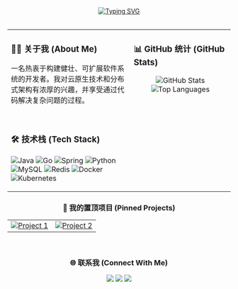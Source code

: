 <div align="center">
  <a href="https://git.io/typing-svg"><img src="https://readme-typing-svg.herokuapp.com?font=Fira+Code&size=28&pause=1000&color=58A6FF&center=true&vCenter=true&width=600&lines=Hi+there%2C+I'm+YOUR+NAME+👋;A+Passionate+Backend+%26+Cloud+Native+Developer;Always+Building%2C+Always+Learning...;Welcome+to+my+Digital+Garden!" alt="Typing SVG" /></a>
</div>

<br>

<table width="100%">
<tr>
<td width="55%" valign="top">

  <h3>👨‍💻 关于我 (About Me)</h3>
  <p>
    一名热衷于构建健壮、可扩展软件系统的开发者。我对云原生技术和分布式架构有浓厚的兴趣，并享受通过代码解决复杂问题的过程。
  </p>
  <br>
  
  <h3>🛠️ 技术栈 (Tech Stack)</h3>
  <p>
    <img src="https://img.shields.io/badge/Java-ED8B00?style=for-the-badge&logo=openjdk&logoColor=white" alt="Java"/>
    <img src="https://img.shields.io/badge/Go-00ADD8?style=for-the-badge&logo=go&logoColor=white" alt="Go"/>
    <img src="https://img.shields.io/badge/Spring-6DB33F?style=for-the-badge&logo=spring&logoColor=white" alt="Spring"/>
    <img src="https://img.shields.io/badge/Python-3776AB?style=for-the-badge&logo=python&logoColor=white" alt="Python"/>
    <br>
    <img src="https://img.shields.io/badge/MySQL-4479A1?style=for-the-badge&logo=mysql&logoColor=white" alt="MySQL"/>
    <img src="https://img.shields.io/badge/Redis-DC382D?style=for-the-badge&logo=redis&logoColor=white" alt="Redis"/>
    <img src="https://img.shields.io/badge/Docker-2496ED?style=for-the-badge&logo=docker&logoColor=white" alt="Docker"/>
    <img src="https://img.shields.io/badge/Kubernetes-326CE5?style=for-the-badge&logo=kubernetes&logoColor=white" alt="Kubernetes"/>
  </p>

</td>
<td width="45%" valign="top">

  <h3>📊 GitHub 统计 (GitHub Stats)</h3>
  <div align="center">
    <img src="https://github-readme-stats.vercel.app/api?username=YOUR_GITHUB_USERNAME&show_icons=true&theme=tokyonight&hide_border=true&count_private=true" alt="GitHub Stats"/>
    <img src="https://github-readme-stats.vercel.app/api/top-langs/?username=YOUR_GITHUB_USERNAME&layout=compact&theme=tokyonight&hide_border=true" alt="Top Languages"/>
  </div>
  
</td>
</tr>
</table>

<div align="center">
  <h3>🚀 我的置顶项目 (Pinned Projects)</h3>
  <table width="100%">
  <tr>
  <td width="50%" align="center">
    <a href="https://github.com/[YOUR_GITHUB_USERNAME]/[REPO_NAME_1]">
      <img src="https://github-readme-stats.vercel.app/api/pin/?username=YOUR_GITHUB_USERNAME&repo=REPO_NAME_1&theme=tokyonight&hide_border=true" alt="Project 1"/>
    </a>
  </td>
  <td width="50%" align="center">
    <a href="https://github.com/[YOUR_GITHUB_USERNAME]/[REPO_NAME_2]">
      <img src="https://github-readme-stats.vercel.app/api/pin/?username=YOUR_GITHUB_USERNAME&repo=REPO_NAME_2&theme=tokyonight&hide_border=true" alt="Project 2"/>
    </a>
  </td>
  </tr>
  </table>
</div>

<br>

<div align="center">
  <h3>🌐 联系我 (Connect With Me)</h3>
  <p>
    <a href="mailto:your.email@example.com"><img src="https://img.shields.io/badge/GMAIL-c71610?style=for-the-badge&logo=gmail&logoColor=white" /></a>
    <a href="https://linkedin.com/in/your-linkedin-profile"><img src="https://img.shields.io/badge/LINKEDIN-0077b5?style=for-the-badge&logo=linkedin&logoColor=white" /></a>
    <a href="https://your-blog-url.com"><img src="https://img.shields.io/badge/BLOG-20232A?style=for-the-badge&logo=wordpress&logoColor=white" /></a>
  </p>
</div>
